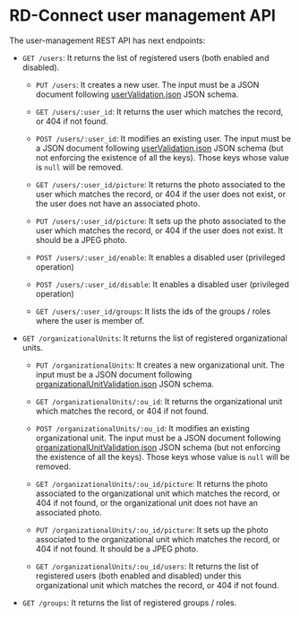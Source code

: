 # RD-Connect user management API

The user-management REST API has next endpoints:

* `GET /users`: It returns the list of registered users (both enabled and disabled).

	* `PUT /users`: It creates a new user. The input must be a JSON document following [userValidation.json](libs/RDConnect/userValidation.json) JSON schema.

	* `GET /users/:user_id`: It returns the user which matches the record, or 404 if not found.
	
	* `POST /users/:user_id`: It modifies an existing user. The input must be a JSON document following [userValidation.json](libs/RDConnect/userValidation.json) JSON schema (but not enforcing the existence of all the keys). Those keys whose value is `null` will be removed.

	* `GET /users/:user_id/picture`: It returns the photo associated to the user which matches the record, or 404 if the user does not exist, or the user does not have an associated photo.

	* `PUT /users/:user_id/picture`: It sets up the photo associated to the user which matches the record, or 404 if the user does not exist. It should be a JPEG photo.

	* `POST /users/:user_id/enable`: It enables a disabled user (privileged operation)

	* `POST /users/:user_id/disable`: It enables a disabled user (privileged operation)
	
	* `GET /users/:user_id/groups`: It lists the ids of the groups / roles where the user is member of.

* `GET /organizationalUnits`: It returns the list of registered organizational units.

	* `PUT /organizationalUnits`: It creates a new organizational unit. The input must be a JSON document following [organizationalUnitValidation.json](libs/RDConnect/organizationalUnitValidation.json) JSON schema.

	* `GET /organizationalUnits/:ou_id`: It returns the organizational unit which matches the record, or 404 if not found.

	* `POST /organizationalUnits/:ou_id`: It modifies an existing organizational unit. The input must be a JSON document following [organizationalUnitValidation.json](libs/RDConnect/organizationalUnitValidation.json) JSON schema (but not enforcing the existence of all the keys). Those keys whose value is `null` will be removed.

	* `GET /organizationalUnits/:ou_id/picture`: It returns the photo associated to the organizational unit which matches the record, or 404 if not found, or the organizational unit does not have an associated photo.

	* `PUT /organizationalUnits/:ou_id/picture`: It sets up the photo associated to the organizational unit which matches the record, or 404 if not found. It should be a JPEG photo.

	* `GET /organizationalUnits/:ou_id/users`: It returns the list of registered users (both enabled and disabled) under this organizational unit which matches the record, or 404 if not found.

* `GET /groups`: It returns the list of registered groups / roles.
